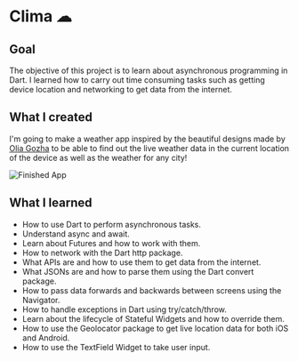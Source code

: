 # Clima ☁

## Goal

The objective of this project is to learn about asynchronous programming in Dart. I learned how to carry out time consuming tasks such as getting device location and networking to get data from the internet.


## What I created

I'm going to make a weather app inspired by the beautiful designs made by [Olia Gozha](https://dribbble.com/shots/4663154-) to be able to find out the live weather data in the current location of the device as well as the weather for any city!

![Finished App](https://github.com/londonappbrewery/Images/blob/master/clima-demo.gif)

## What I learned

- How to use Dart to perform asynchronous tasks.
- Understand async and await.
- Learn about Futures and how to work with them.
- How to network with the Dart http package.
- What APIs are and how to use them to get data from the internet.
- What JSONs are and how to parse them using the Dart convert package.
- How to pass data forwards and backwards between screens using the Navigator.
- How to handle exceptions in Dart using try/catch/throw.
- Learn about the lifecycle of Stateful Widgets and how to override them.
- How to use the Geolocator package to get live location data for both iOS and Android.
- How to use the TextField Widget to take user input.